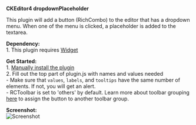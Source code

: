 **CKEditor4 dropdownPlaceholder**

This plugin will add a button (RichCombo) to the editor that has a dropdown menu. When one of the menu is clicked, a placeholder is added to the textarea.

**Dependency:**
<br>1. This plugin requires [Widget](http://ckeditor.com/addon/widget)

**Get Started:**
	<br>1. [Manually install the plugin](http://docs.ckeditor.com/#!/guide/dev_plugins)
	<br>2. Fill out the top part of plugin.js with names and values needed
	<br>	- Make sure that `values`, `labels`, and `tooltips` have the same number of elements. If not, you will get an alert.
	<br>    - RCToolbar is set to 'others' by default. Learn more about toolbar grouping [here](http://ckeditor.com/latest/samples/plugins/toolbar/toolbar.html) to assign the button to another toolbar group.

**Screenshot:**
<br>
![Screenshot](http://i.imgur.com/0jHKjgp.png)
